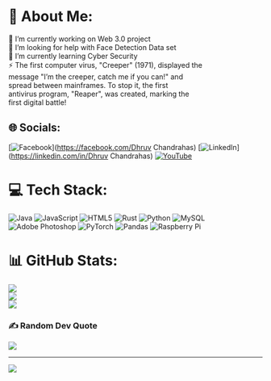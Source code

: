 # 💫 About Me:
🔭 I’m currently working on Web 3.0 project<br>🤝 I’m looking for help with Face Detection Data set<br>🌱 I’m currently learning Cyber Security<br>⚡ The first computer virus, "Creeper" (1971), displayed the <br>      message "I’m the creeper, catch me if you can!" and <br>      spread between mainframes. To stop it, the first <br>      antivirus program, "Reaper", was created, marking the <br>      first digital battle!


## 🌐 Socials:
[![Facebook](https://img.shields.io/badge/Facebook-%231877F2.svg?logo=Facebook&logoColor=white)](https://facebook.com/Dhruv Chandrahas) [![LinkedIn](https://img.shields.io/badge/LinkedIn-%230077B5.svg?logo=linkedin&logoColor=white)](https://linkedin.com/in/Dhruv Chandrahas) [![YouTube](https://img.shields.io/badge/YouTube-%23FF0000.svg?logo=YouTube&logoColor=white)](https://youtube.com/@Decent_craze) 

# 💻 Tech Stack:
![Java](https://img.shields.io/badge/java-%23ED8B00.svg?style=for-the-badge&logo=openjdk&logoColor=white) ![JavaScript](https://img.shields.io/badge/javascript-%23323330.svg?style=for-the-badge&logo=javascript&logoColor=%23F7DF1E) ![HTML5](https://img.shields.io/badge/html5-%23E34F26.svg?style=for-the-badge&logo=html5&logoColor=white) ![Rust](https://img.shields.io/badge/rust-%23000000.svg?style=for-the-badge&logo=rust&logoColor=white) ![Python](https://img.shields.io/badge/python-3670A0?style=for-the-badge&logo=python&logoColor=ffdd54) ![MySQL](https://img.shields.io/badge/mysql-4479A1.svg?style=for-the-badge&logo=mysql&logoColor=white) ![Adobe Photoshop](https://img.shields.io/badge/adobe%20photoshop-%2331A8FF.svg?style=for-the-badge&logo=adobe%20photoshop&logoColor=white) ![PyTorch](https://img.shields.io/badge/PyTorch-%23EE4C2C.svg?style=for-the-badge&logo=PyTorch&logoColor=white) ![Pandas](https://img.shields.io/badge/pandas-%23150458.svg?style=for-the-badge&logo=pandas&logoColor=white) ![Raspberry Pi](https://img.shields.io/badge/-RaspberryPi-C51A4A?style=for-the-badge&logo=Raspberry-Pi)
# 📊 GitHub Stats:
![](https://github-readme-stats.vercel.app/api?username=DecentCraze&theme=tokyonight&hide_border=false&include_all_commits=true&count_private=true)<br/>
![](https://github-readme-streak-stats.herokuapp.com/?user=DecentCraze&theme=tokyonight&hide_border=false)<br/>
![](https://github-readme-stats.vercel.app/api/top-langs/?username=DecentCraze&theme=tokyonight&hide_border=false&include_all_commits=true&count_private=true&layout=compact)

### ✍️ Random Dev Quote
![](https://quotes-github-readme.vercel.app/api?type=horizontal&theme=tokyonight)

---
[![](https://visitcount.itsvg.in/api?id=DecentCraze&icon=4&color=5)](https://visitcount.itsvg.in)

<!-- Proudly created with GPRM ( https://gprm.itsvg.in ) -->
